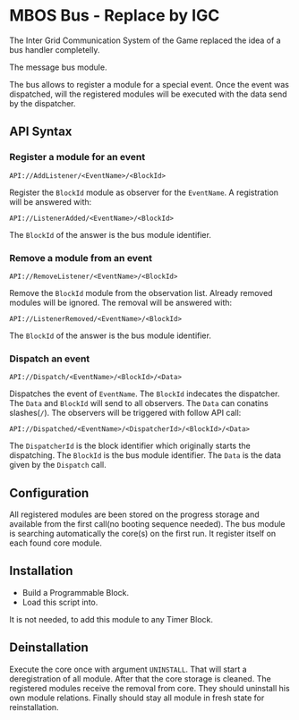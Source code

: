 # MBOS Bus - Replace by IGC 

The Inter Grid Communication System of the Game replaced the idea of a bus 
handler completelly.



The message bus module.

The bus allows to register a module for a special event. Once the event was
dispatched, will the registered modules will be executed with the data send
by the dispatcher.

## API Syntax
### Register a module for an event

    API://AddListener/<EventName>/<BlockId>

Register the `BlockId` module as observer for the `EventName`.
A registration will be answered with:

    API://ListenerAdded/<EventName>/<BlockId>

The `BlockId` of the answer is the bus module identifier.

### Remove a module from an event

    API://RemoveListener/<EventName>/<BlockId>

Remove the `BlockId` module from the observation list. Already removed modules
will be ignored.
The removal will be answered with:

    API://ListenerRemoved/<EventName>/<BlockId>

The `BlockId` of the answer is the bus module identifier.

### Dispatch an event

    API://Dispatch/<EventName>/<BlockId>/<Data>
    
Dispatches the event of `EventName`. The `BlockId` indecates the dispatcher.
The `Data` and `BlockId` will send to all observers. The `Data` can conatins
slashes(`/`).
The observers will be triggered with follow API call:

    API://Dispatched/<EventName>/<DispatcherId>/<BlockId>/<Data>
    
The `DispatcherId` is the block identifier which originally starts the
dispatching. The `BlockId` is the bus module identifier. The `Data` is the
data given by the `Dispatch` call.

## Configuration
All registered modules are been stored on the progress storage and available
from the first call(no booting sequence needed).
The bus module is searching automatically the core(s) on the first run. It
register itself on each found core module.

## Installation
* Build a Programmable Block.
* Load this script into.

It is not needed, to add this module to any Timer Block.

## Deinstallation
Execute the core once with argument `UNINSTALL`.
That will start a deregistration of all module. After that the core storage
is cleaned.
The registered modules receive the removal from core. They should uninstall
his own module relations. Finally should stay all module in fresh state for
reinstallation.